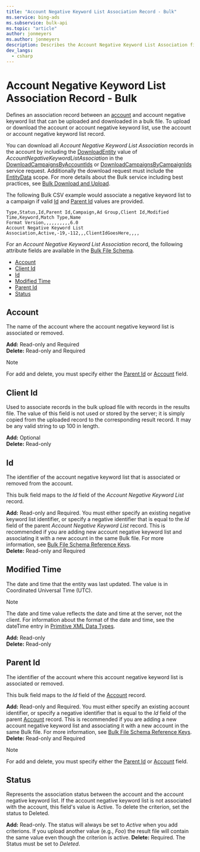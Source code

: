 ```yaml
---
title: "Account Negative Keyword List Association Record - Bulk"
ms.service: bing-ads
ms.subservice: bulk-api
ms.topic: "article"
author: jonmeyers
ms.author: jonmeyers
description: Describes the Account Negative Keyword List Association fields in a Bulk file.
dev_langs:
  - csharp
---
```

# Account Negative Keyword List Association Record - Bulk
Defines an association record between an [account](account.md) and account negative keyword list that can be uploaded and downloaded in a bulk file. To upload or download the account or account negative keyword list, use the account or account negative keyword list record.

You can download all *Account Negative Keyword List Association* records in the account by including the [DownloadEntity](downloadentity.md) value of *AccountNegativeKeywordListAssociation* in the [DownloadCampaignsByAccountIds](downloadcampaignsbyaccountids.md) or [DownloadCampaignsByCampaignIds](downloadcampaignsbycampaignids.md) service request. Additionally the download request must include the [EntityData](datascope.md#entitydata) scope. For more details about the Bulk service including best practices, see [Bulk Download and Upload](../guides/bulk-download-upload.md).

The following Bulk CSV example would associate a negative keyword list to a campaign if valid [Id](#id) and [Parent Id](#parentid) values are provided.

```csv
Type,Status,Id,Parent Id,Campaign,Ad Group,Client Id,Modified Time,Keyword,Match Type,Name
Format Version,,,,,,,,,,6.0
Account Negative Keyword List Association,Active,-19,-112,,,ClientIdGoesHere,,,,
```

For an *Account Negative Keyword List Association* record, the following attribute fields are available in the [Bulk File Schema](bulk-file-schema.md). 

- [Account](#account)
- [Client Id](#clientid)
- [Id](#id)
- [Modified Time](#modifiedtime)
- [Parent Id](#parentid)
- [Status](#status)

## <a name="account"></a>Account
The name of the account where the account negative keyword list is associated or removed.

**Add:** Read-only and Required  
**Delete:** Read-only and Required  

> [!NOTE]
> For add and delete, you must specify either the [Parent Id](#parentid) or [Account](account.md) field.  

## <a name="clientid"></a>Client Id
Used to associate records in the bulk upload file with records in the results file. The value of this field is not used or stored by the server; it is simply copied from the uploaded record to the corresponding result record. It may be any valid string to up 100 in length.

**Add:** Optional  
**Delete:** Read-only  

## <a name="id"></a>Id
The identifier of the account negative keyword list that is associated or removed from the account.

This bulk field maps to the *Id* field of the *Account Negative Keyword List* record.

**Add:** Read-only and Required. You must either specify an existing negative keyword list identifier, or specify a negative identifier that is equal to the *Id* field of the parent *Account Negative Keyword List* record. This is recommended if you are adding new account negative keyword list and associating it with a new account in the same Bulk file. For more information, see [Bulk File Schema Reference Keys](../bulk-service/bulk-file-schema.md#referencekeys).  
**Delete:** Read-only and Required  

## <a name="modifiedtime"></a>Modified Time
The date and time that the entity was last updated. The value is in Coordinated Universal Time (UTC).

> [!NOTE]
> The date and time value reflects the date and time at the server, not the client. For information about the format of the date and time, see the dateTime entry in [Primitive XML Data Types](https://go.microsoft.com/fwlink/?linkid=859198).

**Add:** Read-only   
**Delete:** Read-only  

## <a name="parentid"></a>Parent Id
The identifier of the account where this account negative keyword list is associated or removed.

This bulk field maps to the *Id* field of the [Account](account.md) record.

**Add:** Read-only and Required. You must either specify an existing account identifier, or specify a negative identifier that is equal to the *Id* field of the parent [Account](account.md) record. This is recommended if you are adding a new account negative keyword list and associating it with a new account in the same Bulk file. For more information, see [Bulk File Schema Reference Keys](../bulk-service/bulk-file-schema.md#referencekeys).  
**Delete:** Read-only and Required  

> [!NOTE]
> For add and delete, you must specify either the [Parent Id](#parentid) or [Account](account.md) field.  

## <a name="status"></a>Status
Represents the association status between the account and the account negative keyword list. If the account negative keyword list is not associated with the account, this field's value is Active. To delete the criterion, set the status to Deleted.

**Add:** Read-only. The status will always be set to *Active* when you add criterions. If you upload another value (e.g., *Foo*) the result file will contain the same value even though the criterion is active.
**Delete:** Required. The Status must be set to *Deleted*.
